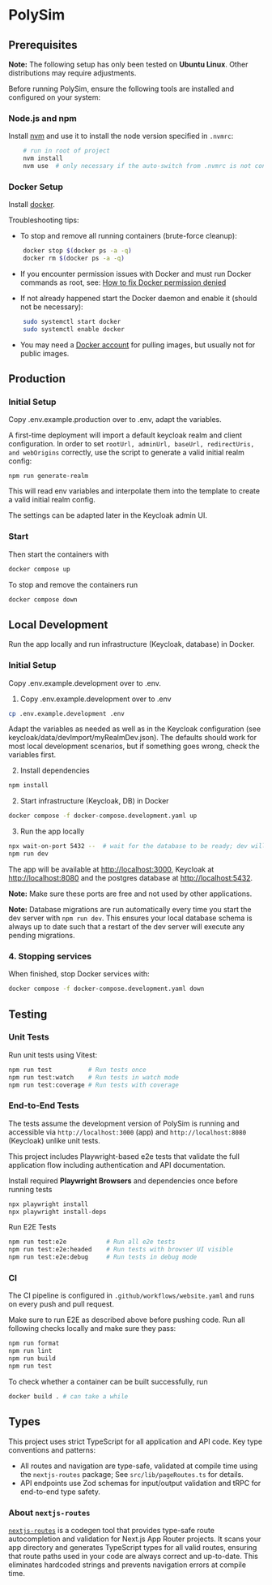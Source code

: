 # PolySim

## Prerequisites

**Note:** The following setup has only been tested on **Ubuntu Linux**. Other distributions may require adjustments.

Before running PolySim, ensure the following tools are installed and configured on your system:

### Node.js and npm

Install [nvm](https://github.com/nvm-sh/nvm) and use it to install the node version specified in `.nvmrc`:

```sh
    # run in root of project
    nvm install
    nvm use  # only necessary if the auto-switch from .nvmrc is not configured
```

### Docker Setup

Install [docker](https://docs.docker.com/engine/install/).

Troubleshooting tips:

- To stop and remove all running containers (brute-force cleanup):

```sh
    docker stop $(docker ps -a -q)
    docker rm $(docker ps -a -q)
```

- If you encounter permission issues with Docker and must run Docker commands as root, see:
  [How to fix Docker permission denied](https://stackoverflow.com/questions/48957195/how-to-fix-docker-permission-denied)

- If not already happened start the Docker daemon and enable it (should not be necessary):

```sh
    sudo systemctl start docker
    sudo systemctl enable docker
```

- You may need a [Docker account](https://hub.docker.com/) for pulling images, but usually not for public images.

## Production

### Initial Setup

Copy .env.example.production over to .env, adapt the variables.

A first-time deployment will import a default keycloak realm and client configuration. In order to set `rootUrl, adminUrl, baseUrl, redirectUris, and webOrigins` correctly, use the script to generate a valid initial realm config:

```
npm run generate-realm
```

This will read env variables and interpolate them into the template to create a valid initial realm config.

The settings can be adapted later in the Keycloak admin UI.

### Start

Then start the containers with

```sh
docker compose up
```

To stop and remove the containers run

```sh
docker compose down
```

## Local Development

Run the app locally and run infrastructure (Keycloak, database) in Docker.

### Initial Setup

Copy .env.example.development over to .env.

1. Copy .env.example.development over to .env

```sh
cp .env.example.development .env
```

Adapt the variables as needed as well as in the Keycloak configuration (see keycloak/data/devImport/myRealmDev.json). The defaults should work for most local development scenarios, but if something goes wrong, check the variables first.

2. Install dependencies

```sh
npm install
```

2. Start infrastructure (Keycloak, DB) in Docker

```sh
docker compose -f docker-compose.development.yaml up
```

3. Run the app locally

```sh
npx wait-on-port 5432 --  # wait for the database to be ready; dev will try to connect immediately
npm run dev
```

The app will be available at [http://localhost:3000](http://localhost:3000), Keycloak at [http://localhost:8080](http://localhost:8080) and the postgres database at [http://localhost:5432](http://localhost:5432).

**Note:** Make sure these ports are free and not used by other applications.

**Note:** Database migrations are run automatically every time you start the dev server with `npm run dev`. This ensures your local database schema is always up to date such that a restart of the dev server will execute any pending migrations.

### 4. Stopping services

When finished, stop Docker services with:

```sh
docker compose -f docker-compose.development.yaml down
```

## Testing

### Unit Tests

Run unit tests using Vitest:

```sh
npm run test          # Run tests once
npm run test:watch    # Run tests in watch mode
npm run test:coverage # Run tests with coverage
```

### End-to-End Tests

The tests assume the development version of PolySim is running and accessible via `http://localhost:3000` (app) and `http://localhost:8080` (Keycloak) unlike unit tests.

This project includes Playwright-based e2e tests that validate the full application flow including authentication and API documentation.

Install required **Playwright Browsers** and dependencies once before running tests

```sh
npx playwright install
npx playwright install-deps
```

Run E2E Tests

```sh
npm run test:e2e           # Run all e2e tests
npm run test:e2e:headed    # Run tests with browser UI visible
npm run test:e2e:debug     # Run tests in debug mode
```

### CI

The CI pipeline is configured in `.github/workflows/website.yaml` and runs on every push and pull request.

Make sure to run E2E as described above before pushing code. Run all following checks locally and make sure they pass:

```sh
npm run format
npm run lint
npm run build
npm run test
```

To check whether a container can be built successfully, run

```sh
docker build . # can take a while
```

## Types

This project uses strict TypeScript for all application and API code. Key type conventions and patterns:

- All routes and navigation are type-safe, validated at compile time using the `nextjs-routes` package; See `src/lib/pageRoutes.ts` for details.
- API endpoints use Zod schemas for input/output validation and tRPC for end-to-end type safety.

### About `nextjs-routes`

[`nextjs-routes`](https://github.com/blitz-js/nextjs-routes) is a codegen tool that provides type-safe route autocompletion and validation for Next.js App Router projects. It scans your app directory and generates TypeScript types for all valid routes, ensuring that route paths used in your code are always correct and up-to-date. This eliminates hardcoded strings and prevents navigation errors at compile time.
